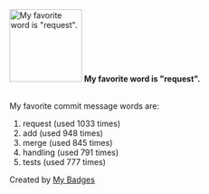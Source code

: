 <img src="https://my-badges.github.io/my-badges/favorite-word.png" alt="My favorite word is &quot;request&quot;." title="My favorite word is &quot;request&quot;." width="128">
<strong>My favorite word is &quot;request&quot;.</strong>
<br><br>

My favorite commit message words are:

1. request (used 1033 times)
2. add (used 948 times)
3. merge (used 845 times)
4. handling (used 791 times)
5. tests (used 777 times)


Created by <a href="https://github.com/my-badges/my-badges">My Badges</a>